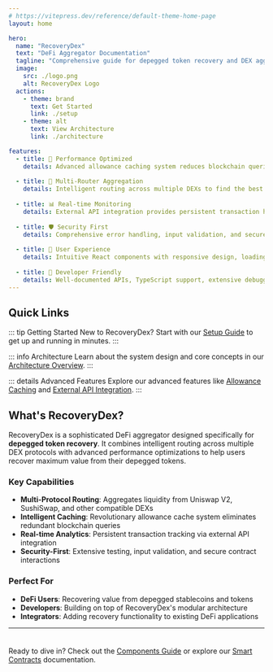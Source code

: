 ```yaml
---
# https://vitepress.dev/reference/default-theme-home-page
layout: home

hero:
  name: "RecoveryDex"
  text: "DeFi Aggregator Documentation"
  tagline: "Comprehensive guide for depegged token recovery and DEX aggregation"
  image:
    src: ./logo.png
    alt: RecoveryDex Logo
  actions:
    - theme: brand
      text: Get Started
      link: ./setup
    - theme: alt
      text: View Architecture
      link: ./architecture

features:
  - title: 🚀 Performance Optimized
    details: Advanced allowance caching system reduces blockchain queries by 70%, providing instant swap verifications for previously approved tokens.
  
  - title: 🔗 Multi-Router Aggregation
    details: Intelligent routing across multiple DEXs to find the best rates for depegged token recovery with minimal slippage.
  
  - title: 📊 Real-time Monitoring
    details: External API integration provides persistent transaction history and real-time updates without RPC limitations.
  
  - title: 🛡️ Security First
    details: Comprehensive error handling, input validation, and secure smart contract integrations with extensive testing coverage.
  
  - title: 🎯 User Experience
    details: Intuitive React components with responsive design, loading states, and contextual error messages for seamless interactions.
  
  - title: 🔧 Developer Friendly
    details: Well-documented APIs, TypeScript support, extensive debugging tools, and modular architecture for easy maintenance.
---
```


## Quick Links

::: tip Getting Started
New to RecoveryDex? Start with our [Setup Guide](./setup) to get up and running in minutes.
:::

::: info Architecture
Learn about the system design and core concepts in our [Architecture Overview](./architecture).
:::

::: details Advanced Features
Explore our advanced features like [Allowance Caching](./allowance-cache) and [External API Integration](./transactions-api).
:::

## What's RecoveryDex?

RecoveryDex is a sophisticated DeFi aggregator designed specifically for **depegged token recovery**. It combines intelligent routing across multiple DEX protocols with advanced performance optimizations to help users recover maximum value from their depegged tokens.

### Key Capabilities

- **Multi-Protocol Routing**: Aggregates liquidity from Uniswap V2, SushiSwap, and other compatible DEXs
- **Intelligent Caching**: Revolutionary allowance cache system eliminates redundant blockchain queries  
- **Real-time Analytics**: Persistent transaction tracking via external API integration
- **Security-First**: Extensive testing, input validation, and secure contract interactions

### Perfect For

- **DeFi Users**: Recovering value from depegged stablecoins and tokens
- **Developers**: Building on top of RecoveryDex's modular architecture
- **Integrators**: Adding recovery functionality to existing DeFi applications

---

<div class="tip custom-block" style="padding-top: 8px">

Ready to dive in? Check out the [Components Guide](./components) or explore our [Smart Contracts](./contracts) documentation.

</div>